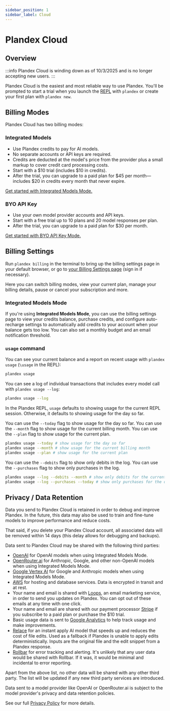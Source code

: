 ```yaml
---
sidebar_position: 1
sidebar_label: Cloud
---
```


# Plandex Cloud

## Overview

:::info
Plandex Cloud is winding down as of 10/3/2025 and is no longer accepting new users.
:::

Plandex Cloud is the easiest and most reliable way to use Plandex. You'll be prompted to start a trial when you launch the [REPL](../repl.md) with `plandex` or create your first plan with `plandex new`.

## Billing Modes

Plandex Cloud has two billing modes:

### Integrated Models

- Use Plandex credits to pay for AI models.
- No separate accounts or API keys are required.
- Credits are deducted at the model's price from the provider plus a small markup to cover credit card processing costs.
- Start with a $10 trial (includes $10 in credits).
- After the trial, you can upgrade to a paid plan for $45 per month—includes $20 in credits every month that never expire.

[Get started with Integrated Models Mode.](https://app.plandex.ai/start?modelsMode=integrated)

### BYO API Key

- Use your own model provider accounts and API keys.
- Start with a free trial up to 10 plans and 20 model responses per plan.
- After the trial, you can upgrade to a paid plan for $30 per month.

[Get started with BYO API Key Mode.](https://app.plandex.ai/start?modelsMode=byo)

## Billing Settings

Run `plandex billing` in the terminal to bring up the billing settings page in your default browser, or go to [your Billing Settings page](https://app.plandex.ai/settings/billing) (sign in if necessary).

Here you can switch billing modes, view your current plan, manage your billing details, pause or cancel your subscription and more.

### Integrated Models Mode

If you're using **Integrated Models Mode**, you can use the billing settings page to view your credits balance, purchase credits, and configure auto-recharge settings to automatically add credits to your account when your balance gets too low. You can also set a monthly budget and an email notification threshold.

### `usage` command

You can see your current balance and a report on recent usage with `plandex usage` (`\usage` in the REPL):

```bash
plandex usage
```

You can see a log of individual transactions that includes every model call with `plandex usage --log`:

```bash
plandex usage --log
```

In the Plandex REPL, `usage` defaults to showing usage for the current REPL session. Otherwise, it defaults to showing usage for the day so far.

You can use the `--today` flag to show usage for the day so far. You can use the `--month` flag to show usage for the current billing month. You can use the `--plan` flag to show usage for the current plan.

```bash
plandex usage --today # show usage for the day so far
plandex usage --month # show usage for the current billing month
plandex usage --plan # show usage for the current plan
```

You can use the `--debits` flag to show only debits in the log. You can use the `--purchases` flag to show only purchases in the log.

```bash
plandex usage --log --debits --month # show only debits for the current billing month
plandex usage --log --purchases --today # show only purchases for the day so far
```

## Privacy / Data Retention

Data you send to Plandex Cloud is retained in order to debug and improve Plandex. In the future, this data may also be used to train and fine-tune models to improve performance and reduce costs.

That said, if you delete your Plandex Cloud account, all associated data will be removed within 14 days (this delay allows for debugging and backups).

Data sent to Plandex Cloud may be shared with the following third parties:

- [OpenAI](https://openai.com) for OpenAI models when using Integrated Models Mode.
- [OpenRouter.ai](https://openrouter.ai/) for Anthropic, Google, and other non-OpenAI models when using Integrated Models Mode.
- [Google Vertex AI](https://cloud.google.com/vertex-ai) for Google and Anthropic models when using Integrated Models Mode.
- [AWS](https://aws.amazon.com/) for hosting and database services. Data is encrypted in transit and at rest.
- Your name and email is shared with [Loops](https://loops.so/), an email marketing service, in order to send you updates on Plandex. You can opt out of these emails at any time with one click.
- Your name and email are shared with our payment processor [Stripe](https://stripe.com/) if you subscribe to a paid plan or purchase the $10 trial.
- Basic usage data is sent to [Google Analytics](https://analytics.google.com/) to help track usage and make improvements.
- [Relace](https://relace.ai/) for an instant apply AI model that speeds up and reduces the cost of file edits. Used as a fallback if Plandex is unable to apply edits deterministically. Inputs are the original file and the edit snippet from a Plandex response.
- [Rollbar](https://rollbar.com/) for error tracking and alerting. It's unlikely that any user data would be shared with Rollbar. If it was, it would be minimal and incidental to error reporting.

Apart from the above list, no other data will be shared with any other third party. The list will be updated if any new third party services are introduced.

Data sent to a model provider like OpenAI or OpenRouter.ai is subject to the model provider's privacy and data retention policies.

See our full [Privacy Policy](https://plandex.ai/privacy) for more details.
